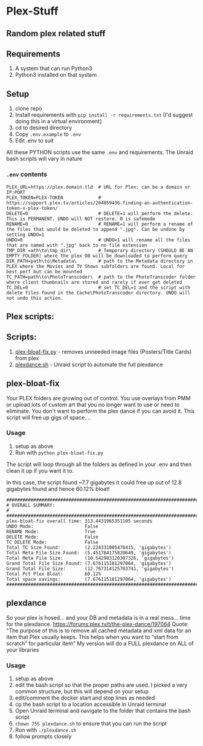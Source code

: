 # Plex-Stuff
## Random plex related stuff

## Requirements

1. A system that can run Python3
1. Python3 installed on that system

## Setup

1. clone repo
1. Install requirements with `pip install -r requirements.txt` [I'd suggest doing this in a virtual environment]
1. cd to desired directory
1. Copy `.env.example` to `.env`
1. Edit .env to suit

All these PYTHON scripts use the same `.env` and requirements. The Unraid bash scripts will vary in nature

### `.env` contents

```
PLEX_URL=https://plex.domain.tld  # URL for Plex; can be a domain or IP:PORT
PLEX_TOKEN=PLEX-TOKEN             # https://support.plex.tv/articles/204059436-finding-an-authentication-token-x-plex-token/
DELETE=0                          # DELETE=1 will perform the delete. This is PERMANENT. UNDO will NOT restore. 0 is safemode
RENAME=0                          # RENAME=1 will perform a rename of the files that would be deleted to append ".jpg". Can be undone by setting UNDO=1
UNDO=0                            # UNDO=1 will rename all the files that are named with ".jpg" back to no file extension
TMP_DIR =ath\to\tmp_dir\          # Temporary directory (SHOULD BE AN EMPTY FOLDER) where the plex DB will be downloaded to perform query
DIR_PATH=path\to\Metadata\        # path to the Metadata directory in PLEX where the Movies and TV Shows subfolders are found. Local for best perf but can be mounted
TC_PATH=path\to\PhotoTranscoder\  # path to the PhotoTranscoder folder where client thumbnails are stored and rarely if ever get deleted
TC_DEL=0                          # set TC_DEL=1 and the script with delete files found in the Cache\PhotoTranscoder directory. UNDO will not undo this action. 
```

## Plex scripts:

## Scripts:
1. [plex-bloat-fix.py](#plex-bloat-fix) - removes unneeded image files (Posters/Title Cards) from plex
2. [plexdance.sh](#plexdance) - Unraid script to automate the full plexdance

## plex-bloat-fix

Your PLEX folders are growing out of control. You use overlays from PMM or upload lots of custom art that you no longer want to use or need to eliminate. You don't want to perform the plex dance if you can avoid it. This script will free up gigs of space....

### Usage
1. setup as above
2. Run with `python plex-bloat-fix.py`

The script will loop through all the folders as defined in your .env and then clean it up if you want it to.

In this case, the script found ~7.7 gigabytes it could free up out of 12.8 gigabytes found and hence 60.12% bloat!
```
#######################################################################
# OVERALL SUMMARY:                                                    #
#######################################################################
plex-bloat-fix overall time: 313.4431965351105 seconds
UNDO Mode:                   False
RENAME Mode:                 True
DELETE Mode:                 False
TC DELETE Mode:              False
Total TC Size Found:         (2.224331005476415, 'gigabytes')
Total Meta File Size Found:  (5.451784175820649, 'gigabytes')
Total Meta File Size:        (10.542983120307326, 'gigabytes')
Grand Total File Size Found: (7.676115181297064, 'gigabytes')
Grand Total File Size:       (12.767314125783741, 'gigabytes')
Total Pct Plex Bloat:        60.12%
Total space savings:         (7.676115181297064, 'gigabytes')
#######################################################################
```

## plexdance

So your plex is hosed... and your DB and metadata is in a real mess... time for the plexdance. https://forums.plex.tv/t/the-plex-dance/197064 Quote: "The purpose of this is to remove all cached metadata and xml data for an item that Plex usually keeps. This helps when you want to “start from scratch” for particular item" My version will do a FULL plexdance on ALL of your libraries

### Usage
1. setup as above
2. edit the bash script so that the proper paths are used. I picked a very common structure, but this will depend on your setup
3. edit/comment the docker start and stop lines as needed
4. cp the bash script to a location accessible in Unraid terminal
5. Open Unraid terminal and navigate to the folder that contains the bash script
6. `chown 755 plexdance.sh` to ensure that you can run the script
7. Run with `./plexdance.sh`
8. follow prompts closely
